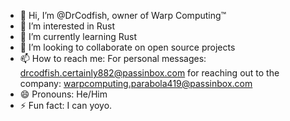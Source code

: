 - 👋 Hi, I’m @DrCodfish, owner of Warp Computing™
- 👀 I’m interested in Rust
- 🌱 I’m currently learning Rust
- 💞️ I’m looking to collaborate on open source projects
- 📫 How to reach me: For personal messages: drcodfish.certainly882@passinbox.com for reaching out to the company: warpcomputing.parabola419@passinbox.com
- 😄 Pronouns: He/Him
- ⚡ Fun fact: I can yoyo.

<!---
DrCodfish/DrCodfish is a ✨ special ✨ repository because its `README.md` (this file) appears on your GitHub profile.
You can click the Preview link to take a look at your changes.
--->
